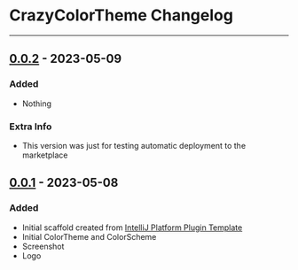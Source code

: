 <!-- Keep a Changelog guide -> https://keepachangelog.com -->

# CrazyColorTheme Changelog

---

## [0.0.2] - 2023-05-09

### Added
- Nothing

### Extra Info
- This version was just for testing automatic deployment to the marketplace

## [0.0.1] - 2023-05-08

### Added
- Initial scaffold created from [IntelliJ Platform Plugin Template](https://github.com/JetBrains/intellij-platform-plugin-template)
- Initial ColorTheme and ColorScheme
- Screenshot
- Logo

[0.0.2]: https://github.com/CrazyBene/CrazyColorTheme/releases/tag/0.0.2
[0.0.1]: https://github.com/CrazyBene/CrazyColorTheme/releases/tag/0.0.1
